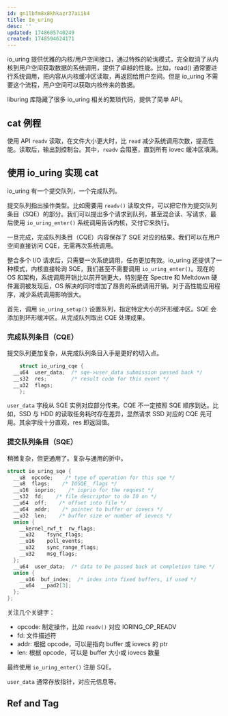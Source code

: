 ```yaml
---
id: gn1lbfm8x8khkazr37aiik4
title: Io_uring
desc: ''
updated: 1748605740249
created: 1748594624171
---
```


io_uring 提供优雅的内核/用户空间接口，通过特殊的轮询模式，完全取消了从内核到用户空间获取数据的系统调用，提供了卓越的性能。比如，read() 通常要进行系统调用，把内容从内核缓冲区读取，再返回给用户空间。但是 io_uring 不需要这个流程，用户空间可以获取内核传来的数据。

liburing 库隐藏了很多 io_uring 相关的繁琐代码，提供了简单 API。

## cat 例程

使用 API `readv` 读取，在文件大小更大时，比 `read` 减少系统调用次数，提高性能。读取后，输出到控制台。其中，`readv` 会阻塞，直到所有 iovec 缓冲区填满。

## 使用 io_uring 实现 cat

io_uring 有一个提交队列，一个完成队列。

提交队列指出操作类型。比如需要用 `readv()` 读取文件，可以把它作为提交队列条目（SQE）的部分。我们可以提出多个请求到队列，甚至混合读、写请求，最后使用 `io_uring_enter()` 系统调用告诉内核，交付它来执行。

一旦完成，完成队列条目（CQE）内容保存了 SQE 对应的结果。我们可以在用户空间直接访问 CQE，无需再次系统调用。

整合多个 I/O 请求后，只需要一次系统调用，任务更加有效。io_uring 还提供了一种模式，内核直接轮询 SQE，我们甚至不需要调用 `io_uring_enter()`。现在的 OS 和架构，系统调用开销比以前开销更大，特别是在 Spectre 和 Meltdown 硬件漏洞被发现后，OS 解决的同时增加了昂贵的系统调用开销。对于高性能应用程序，减少系统调用影响很大。

首先，调用 `io_uring_setup()` 设置队列，指定特定大小的环形缓冲区。SQE 会添加到环形缓冲区。从完成队列取出 CQE 处理成果。

### 完成队列条目（CQE）

提交队列更加复杂，从完成队列条目入手是更好的切入点。

```c
    struct io_uring_cqe {
  __u64  user_data;  /* sqe->user_data submission passed back */
  __s32  res;        /* result code for this event */
  __u32  flags;
    };
```

`user_data` 字段从 SQE 实例对应部分传来。CQE 不一定按照 SQE 顺序到达。比如，SSD 与 HDD 的读取任务耗时存在差异，显然请求 SSD 对应的 CQE 先可用。其余字段十分直观，res 即返回值。

### 提交队列条目（SQE）

稍微复杂，但更通用了。复杂与通用的折中。

```c
struct io_uring_sqe {
  __u8  opcode;    /* type of operation for this sqe */
  __u8  flags;    /* IOSQE_ flags */
  __u16  ioprio;    /* ioprio for the request */
  __s32  fd;    /* file descriptor to do IO on */
  __u64  off;    /* offset into file */
  __u64  addr;    /* pointer to buffer or iovecs */
  __u32  len;    /* buffer size or number of iovecs */
  union {
    __kernel_rwf_t  rw_flags;
    __u32    fsync_flags;
    __u16    poll_events;
    __u32    sync_range_flags;
    __u32    msg_flags;
  };
  __u64  user_data;  /* data to be passed back at completion time */
  union {
    __u16  buf_index;  /* index into fixed buffers, if used */
    __u64  __pad2[3];
  };
};
```

关注几个关键字：
- opcode: 制定操作，比如 `readv()` 对应 IORING_OP_READV
- fd: 文件描述符
- addr: 根据 opcode，可以是指向 buffer 或 iovecs 的 ptr
- len: 根据 opcode，可以是 buffer 大小或 iovecs 数量

最终使用 `io_uring_enter()` 注册 SQE。

`user_data` 通常存放指针，对应元信息等。

## Ref and Tag